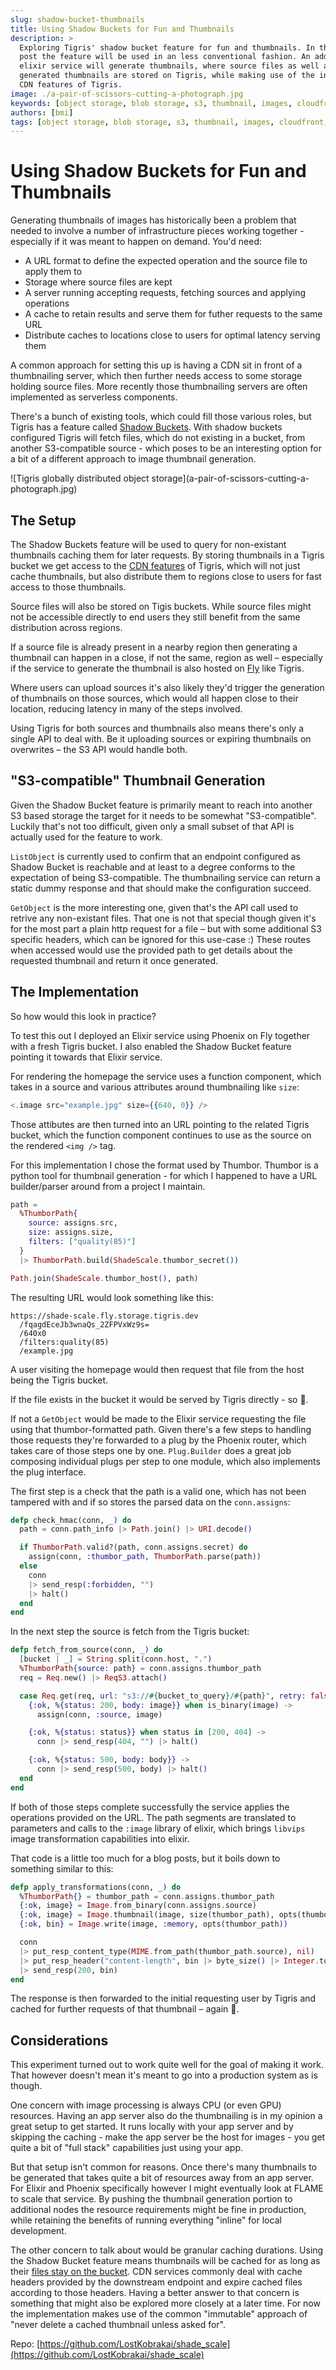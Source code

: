 ```yaml
---
slug: shadow-bucket-thumbnails
title: Using Shadow Buckets for Fun and Thumbnails
description: >
  Exploring Tigris' shadow bucket feature for fun and thumbnails. In the blog
  post the feature will be used in an less conventional fashion. An additional
  elixir service will generate thumbnails, where source files as well as
  generated thumbnails are stored on Tigris, while making use of the included
  CDN features of Tigris.
image: ./a-pair-of-scissors-cutting-a-photograph.jpg
keywords: [object storage, blob storage, s3, thumbnail, images, cloudfront, cdn]
authors: [bmi]
tags: [object storage, blob storage, s3, thumbnail, images, cloudfront, cdn]
---
```


# Using Shadow Buckets for Fun and Thumbnails

Generating thumbnails of images has historically been a problem that needed to
involve a number of infrastructure pieces working together - especially if it
was meant to happen on demand. You'd need:

- A URL format to define the expected operation and the source file to apply
  them to
- Storage where source files are kept
- A server running accepting requests, fetching sources and applying operations
- A cache to retain results and serve them for futher requests to the same URL
- Distribute caches to locations close to users for optimal latency serving them

A common approach for setting this up is having a CDN sit in front of a
thumbnailing server, which then further needs access to some storage holding
source files. More recently those thumbnailing servers are often implemented as
serverless components.

There's a bunch of existing tools, which could fill those various roles, but
Tigris has a feature called
[Shadow Buckets](https://www.tigrisdata.com/docs/migration/). With shadow
buckets configured Tigris will fetch files, which do not existing in a bucket,
from another S3-compatible source - which poses to be an interesting option for
a bit of a different approach to image thumbnail generation.

<span align="center">
  ![Tigris globally distributed object storage](a-pair-of-scissors-cutting-a-photograph.jpg)
</span>

## The Setup

The Shadow Buckets feature will be used to query for non-existant thumbnails
caching them for later requests. By storing thumbnails in a Tigris bucket we get
access to the [CDN features](https://www.tigrisdata.com/docs/objects/caching/)
of Tigris, which will not just cache thumbnails, but also distribute them to
regions close to users for fast access to those thumbnails.

Source files will also be stored on Tigis buckets. While source files might not
be accessible directly to end users they still benefit from the same
distribution across regions.

If a source file is already present in a nearby region then generating a
thumbnail can happen in a close, if not the same, region as well – especially if
the service to generate the thumbnail is also hosted on [Fly](https://fly.io)
like Tigris.

Where users can upload sources it's also likely they'd trigger the generation of
thumbnails on those sources, which would all happen close to their location,
reducing latency in many of the steps involved.

Using Tigris for both sources and thumbnails also means there's only a single
API to deal with. Be it uploading sources or expiring thumbnails on overwrites –
the S3 API would handle both.

## "S3-compatible" Thumbnail Generation

Given the Shadow Bucket feature is primarily meant to reach into another S3
based storage the target for it needs to be somewhat "S3-compatible". Luckily
that's not too difficult, given only a small subset of that API is actually used
for the feature to work.

`ListObject` is currently used to confirm that an endpoint configured as Shadow
Bucket is reachable and at least to a degree conforms to the expectation of
being S3-compatible. The thumbnailing service can return a static dummy response
and that should make the configuration succeed.

`GetObject` is the more interesting one, given that's the API call used to
retrive any non-existant files. That one is not that special though given it's
for the most part a plain http request for a file – but with some additional S3
specific headers, which can be ignored for this use-case :) These routes when
accessed would use the provided path to get details about the requested
thumbnail and return it once generated.

## The Implementation

So how would this look in practice?

To test this out I deployed an Elixir service using Phoenix on Fly together with
a fresh Tigris bucket. I also enabled the Shadow Bucket feature pointing it
towards that Elixir service.

For rendering the homepage the service uses a function component, which takes in
a source and various attributes around thumbnailing like `size`:

```elixir
<.image src="example.jpg" size={{640, 0}} />
```

Those attibutes are then turned into an URL pointing to the related Tigris
bucket, which the function component continues to use as the source on the
rendered `<img />` tag.

For this implementation I chose the format used by Thumbor. Thumbor is a python
tool for thumbnail generation - for which I happened to have a URL
builder/parser around from a project I maintain.

```elixir
path =
  %ThumborPath{
    source: assigns.src,
    size: assigns.size,
    filters: ["quality(85)"]
  }
  |> ThumborPath.build(ShadeScale.thumbor_secret())

Path.join(ShadeScale.thumbor_host(), path)
```

The resulting URL would look something like this:

```
https://shade-scale.fly.storage.tigris.dev
  /fqagdEceJb3wnaQs_2ZFPVxWz9s=
  /640x0
  /filters:quality(85)
  /example.jpg
```

A user visiting the homepage would then request that file from the host being
the Tigris bucket.

If the file exists in the bucket it would be served by Tigris directly - so 🎉.

If not a `GetObject` would be made to the Elixir service requesting the file
using that thumbor-formatted path. Given there's a few steps to handling those
requests they're forwarded to a plug by the Phoenix router, which takes care of
those steps one by one. `Plug.Builder` does a great job composing individual
plugs per step to one module, which also implements the plug interface.

The first step is a check that the path is a valid one, which has not been
tampered with and if so stores the parsed data on the `conn.assigns`:

```elixir
defp check_hmac(conn, _) do
  path = conn.path_info |> Path.join() |> URI.decode()

  if ThumborPath.valid?(path, conn.assigns.secret) do
    assign(conn, :thumbor_path, ThumborPath.parse(path))
  else
    conn
    |> send_resp(:forbidden, "")
    |> halt()
  end
end
```

In the next step the source is fetch from the Tigris bucket:

```elixir
defp fetch_from_source(conn, _) do
  [bucket | _] = String.split(conn.host, ".")
  %ThumborPath{source: path} = conn.assigns.thumbor_path
  req = Req.new() |> ReqS3.attach()

  case Req.get(req, url: "s3://#{bucket_to_query}/#{path}", retry: false) do
    {:ok, %{status: 200, body: image}} when is_binary(image) ->
      assign(conn, :source, image)

    {:ok, %{status: status}} when status in [200, 404] ->
      conn |> send_resp(404, "") |> halt()

    {:ok, %{status: 500, body: body}} ->
      conn |> send_resp(500, body) |> halt()
  end
end
```

If both of those steps complete successfully the service applies the operations
provided on the URL. The path segments are translated to parameters and calls to
the `:image` library of elixir, which brings `libvips` image transformation
capabilities into elixir.

That code is a little too much for a blog posts, but it boils down to something
similar to this:

```elixir
defp apply_transformations(conn, _) do
  %ThumborPath{} = thumbor_path = conn.assigns.thumbor_path
  {:ok, image} = Image.from_binary(conn.assigns.source)
  {:ok, image} = Image.thumbnail(image, size(thumbor_path), opts(thumbor_path))
  {:ok, bin} = Image.write(image, :memory, opts(thumbor_path))

  conn
  |> put_resp_content_type(MIME.from_path(thumbor_path.source), nil)
  |> put_resp_header("content-length", bin |> byte_size() |> Integer.to_string())
  |> send_resp(200, bin)
end
```

The response is then forwarded to the initial requesting user by Tigris and
cached for further requests of that thumbnail – again 🎉.

## Considerations

This experiment turned out to work quite well for the goal of making it work.
That however doesn't mean it's meant to go into a production system as is
though.

One concern with image processing is always CPU (or even GPU) resources. Having
an app server also do the thumbnailing is in my opinion a great setup to get
started. It runs locally with your app server and by skipping the caching - make
the app server be the host for images - you get quite a bit of "full stack"
capabilities just using your app.

But that setup isn't common for reasons. Once there's many thumbnails to be
generated that takes quite a bit of resources away from an app server. For
Elixir and Phoenix specifically however I might eventually look at FLAME to
scale that service. By pushing the thumbnail generation portion to additional
nodes the resource requirements might be fine in production, while retaining the
benefits of running everything "inline" for local development.

The other concern to talk about would be granular caching durations. Using the
Shadow Bucket feature means thumbnails will be cached for as long as their
[files stay on the bucket](https://www.tigrisdata.com/docs/buckets/objects-expiration/).
CDN services commonly deal with cache headers provided by the downstream
endpoint and expire cached files according to those headers. Having a better
answer to that concern is something that might also be explored more closely at
a later time. For now the implementation makes use of the common "immutable"
approach of "never delete a cached thumbnail unless asked for".

Repo:
[https://github.com/LostKobrakai/shade_scale](https://github.com/LostKobrakai/shade_scale)
